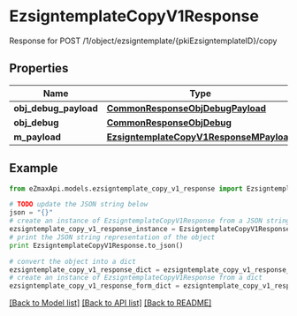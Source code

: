 # EzsigntemplateCopyV1Response

Response for POST /1/object/ezsigntemplate/{pkiEzsigntemplateID}/copy

## Properties
Name | Type | Description | Notes
------------ | ------------- | ------------- | -------------
**obj_debug_payload** | [**CommonResponseObjDebugPayload**](CommonResponseObjDebugPayload.md) |  | 
**obj_debug** | [**CommonResponseObjDebug**](CommonResponseObjDebug.md) |  | [optional] 
**m_payload** | [**EzsigntemplateCopyV1ResponseMPayload**](EzsigntemplateCopyV1ResponseMPayload.md) |  | 

## Example

```python
from eZmaxApi.models.ezsigntemplate_copy_v1_response import EzsigntemplateCopyV1Response

# TODO update the JSON string below
json = "{}"
# create an instance of EzsigntemplateCopyV1Response from a JSON string
ezsigntemplate_copy_v1_response_instance = EzsigntemplateCopyV1Response.from_json(json)
# print the JSON string representation of the object
print EzsigntemplateCopyV1Response.to_json()

# convert the object into a dict
ezsigntemplate_copy_v1_response_dict = ezsigntemplate_copy_v1_response_instance.to_dict()
# create an instance of EzsigntemplateCopyV1Response from a dict
ezsigntemplate_copy_v1_response_form_dict = ezsigntemplate_copy_v1_response.from_dict(ezsigntemplate_copy_v1_response_dict)
```
[[Back to Model list]](../README.md#documentation-for-models) [[Back to API list]](../README.md#documentation-for-api-endpoints) [[Back to README]](../README.md)


